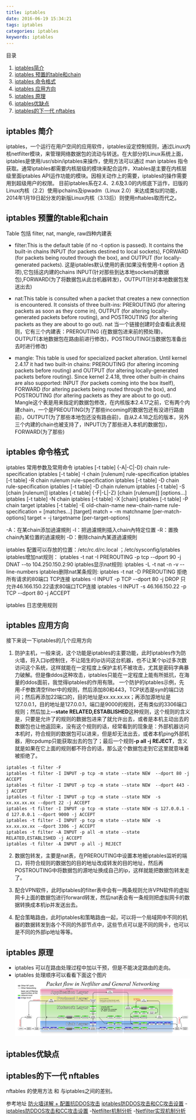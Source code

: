 ```yaml
---
title: iptables
date: 2016-06-19 15:34:21
tags: iptables
categories: iptables
keywords: iptables
---
```

目录

1. <a href="#iptables-简介">iptables简介</a>
2. <a href="#iptables-预置的table和chain" style="line-height:50%;">iptables 预置的table和chain</a>
3. <a href="#iptables-命令格式">iptables 命令格式</a>
4. <a href="#iptables-应用方向">iptables 应用方向</a>
5. <a href="#iptables-原理">iptables 原理</a>
6. <a href="#iptables优缺点">iptables优缺点</a>
7. <a href="#iptables的下一代-nftables">iptables的下一代 nftables</a>

## iptables 简介
iptables，一个运行在用户空间的应用软件，iptables设定控制规则，通过Linux内核netfilter模块，来管理网络数据包的流动与转送。在大部分的Linux系统上面，iptables是使用/usr/sbin/iptables来操作，使用方法可以通过 man iptables 指令获取。通常iptables都需要内核层级的模块来配合运作，Xtables是主要在内核层级里面iptables API运作功能的模块。因相关动作上的需要，iptables的操作需要用到超级用户的权限。
目前iptables系在2.4、2.6及3.0的内核底下运作，旧版的Linux内核（2.2）使用ipchains及ipwadm（Linux 2.0）来达成类似的功能，2014年1月19日起分发的新版Linux内核（3.13后）则使用nftables取而代之。


## iptables 预置的table和chain
Table 包括 filter, nat, mangle, raw四种内建表

* filter:This is the default table (if no -t option is passed). It contains the built-in chains  INPUT  (for packets  destined to local sockets), FORWARD (for packets being routed through the box), and OUTPUT (for locally-generated packets).
这是iptables默认使用的表(如果没有使用-t option 选项),它包括这内建的chains INPUT(针对那些到达本地sockets的数据包),FORWARD(为了将数据包从此台机器转发)，OUTPUT(针对本地数据包发送出去)
* nat:This table is consulted when a packet that creates a new connection is encountered.  It consists of three  built-ins:  PREROUTING  (for altering packets as soon as they come in), OUTPUT (for altering locally-generated packets before routing), and POSTROUTING (for altering packets as they are about to go out).
nat 当一个链接创建时会查看此表规则，它有三个内建表：PREROUTING (在数据包进来前的预处理)，OUTPUT(本地数据包在路由前进行修改)，POSTROUTING(当数据包准备出去时进行修改)

* mangle:
    This  table  is  used  for  specialized packet alteration.  Until kernel 2.4.17 it had two built-in chains: PREROUTING (for altering incoming packets before routing) and OUTPUT (for altering locally-generated  packets before routing).  Since kernel 2.4.18, three other built-in chains are also supported: INPUT (for packets coming into the box itself), FORWARD (for altering packets being  routed through the box), and POSTROUTING (for altering packets as they are about to go out).
    Mangle这个表是用来指定的数据包修改，在内核版本2.4.17之前，它有两个内建chain，一个是PREOUTING(为了那些incoming的数据包还有没进行路由前)，OUTPUT(为了那些本地包还没有路由前)，自从2.4.18之后的版本，另外三个内建的chain也被支持了，INPUT(为了那些进入本机的数据包)，FORWARD(为了那些)

## iptables 命令格式
iptables  常用参数及常用命令
iptables [-t table] {-A|-C|-D} chain rule-specification
iptables [-t table] -I chain [rulenum] rule-specification
iptables [-t table] -R chain rulenum rule-specification
iptables [-t table] -D chain rule-specification
iptables [-t table] -D chain rulenum
iptables [-t table] -S [chain [rulenum]]
iptables [-t table] {-F|-L|-Z} [chain [rulenum]] [options...]
iptables [-t table] -N chain
iptables [-t table] -X [chain]
iptables [-t table] -P chain target
iptables [-t table] -E old-chain-name new-chain-name
rule-specification = [matches...] [target]
match = -m matchname [per-match-options]
target = -j targetname [per-target-options]

-A：在某chain添加過濾規則
-I：把過濾規則插入chain內特定位置
-R：置換chain內某位置的過濾規則
-D：刪除chain內某道過濾規則

iptables 配置可以存放的位置：/etc/rc.d/rc.local ；/etc/sysconfig/iptables
iptables增加nat规则： iptables -t nat -I PREROUTING -p tcp --dport 90 -j DNAT --to 104.250.150.2:90
iptables显示nat规则: iptables -L -t nat -n -v --line-numbers
iptables删除nat某条规则: iptables -t nat -D PREROUTING <num>
拒绝所有请求的80端口 TCP连接 iptables -I INPUT -p TCP --dport 80 -j DROP
只允许46.166.150.22请求80端口TCP连接 iptables -I INPUT -s 46.166.150.22 -p TCP --dport 80 -j ACCEPT

iptables 日志使用规则

## iptables 应用方向
接下来说一下iptables的几个应用方向
1. 防护主机，一般来说，这个功能是iptables的主要功能，此时iptables作为防火墙，将入口ip控制住，不让陌生的ip访问这台机器，也不让某个ip过多次数访问这个系统，这样就能在一定程度上保护主机不被攻击，尤其是密码字典暴力破解。但是像ddos这种攻击，iptables只能在一定程度上能有所抵抗，在海量的ddos面前，我觉得iptables的作用有限。
一个防护的iptables示例，先用-F参数清空filter中的规则，然后添加80和443，TCP状态是syn的端口访问；然后再添加22端口的，目的地址是xx.xx.xx.xx；再添加源地址是127.0.0.1，目的地址是127.0.0.1，端口是9000的规则，还有类似的3306端口规则；然后加上<b>--state RELATED,ESTABLISHED</b>这种规则，这个规则的含义是，只要是允许了的规则的数据包进来了就允许出去，或者是本机主动出去的数据包也让他返回来，没有这个规则的话，经常看到的现象是：外部机器访问本机时，符合规则的数据包可以进来，但是却无法出去，或者本机ping外部机器，用tcpdump只能获取出去的包了；最后一个规则<b>-p all -j REJECT</b>，含义就是如果在它上面的规则都不符合的话，那么这个数据包走到它这里就意味着被拒绝了。
```
iptables -t filter -F
iptables -t filter -I INPUT -p tcp -m state --state NEW  --dport 80 -j ACCEPT
iptables -t filter -I INPUT -p tcp -m state --state NEW  --dport 443 -j ACCEPT
iptables -t filter -I INPUT -p tcp -m state --state NEW  -s xx.xx.xx.xx --dport 22 -j ACCEPT
iptables -t filter -I INPUT -p tcp -m state --state NEW -s 127.0.0.1 -d 127.0.0.1 --dport 9000 -j ACCEPT
iptables -t filter -I INPUT -p tcp -m state --state NEW  -s xx.xx.xx.xx --dport 3306 -j ACCEPT
iptables -t filter -A INPUT -p all -m state --state RELATED,ESTABLISHED -j ACCEPT
iptables -t filter -A INPUT -p all -j REJECT
```
2. 数据包转发，主要是nat表，在PREROUTING中设置本地被iptables监听的端口，将符合规则的数据包的目的地址改成转发的目的地址，然后再POSTROUTING中将数据包的源地址换成自己的ip，这样就能把数据包转发走了。

3. 配合VPN软件，此时iptables的filter表中会有一两条规则允许VPN软件的虚拟网卡上面的数据包进行forward转发，然后nat表会有一条规则把虚拟网卡的数据转换成本机ip并发送出去。

4. 配合策略路由，此时iptables和策略路由一起，可以将一个局域网中不同的机器的数据转发到各个不同的外部节点中，这些节点可以是不同的网卡，也可以是不同的外部ip地址等等。

## iptables 原理
* iptables 可以在路由处理过程中加以干预，但是不能决定路由的走向。
* iptables 处理顺序可以看看下面这个图片![ Netfilter-packet-flow](/site_files/Netfilter-packet-flow.svg.png)

## iptables优缺点

## iptables的下一代 nftables
nftables 的使用方法 和 与iptables之间的差别。

参考地址
[防火墙详解 + 配置抗DDOS攻击](http://www.2cto.com/Article/201501/371537.html)
[iptables防DDOS攻击和CC攻击设置](http://sookk8.blog.51cto.com/455855/321242/)
-[iptables防DDOS攻击和CC攻击设置](http://sookk8.blog.51cto.com/455855/321242/)
-[Netfilter机制分析](http://bbs.chinaunix.net/thread-1750611-1-1.html)
-[Netfilter实现机制分析](http://bbs.chinaunix.net/thread-2008344-1-1.html)
